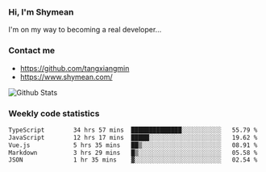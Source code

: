 ### Hi, I'm Shymean

I'm on my way to becoming a real developer...

### Contact me

- <https://github.com/tangxiangmin>
- <https://www.shymean.com/>

![Github Stats](https://github-readme-stats.vercel.app/api?username=tangxiangmin&show_icons=true&theme=dark)


###  Weekly code statistics

<!--START_SECTION:waka-->

```txt
TypeScript        34 hrs 57 mins  ██████████████░░░░░░░░░░░   55.79 %
JavaScript        12 hrs 17 mins  █████░░░░░░░░░░░░░░░░░░░░   19.62 %
Vue.js            5 hrs 35 mins   ██▒░░░░░░░░░░░░░░░░░░░░░░   08.91 %
Markdown          3 hrs 29 mins   █▒░░░░░░░░░░░░░░░░░░░░░░░   05.58 %
JSON              1 hr 35 mins    ▓░░░░░░░░░░░░░░░░░░░░░░░░   02.54 %
```

<!--END_SECTION:waka-->